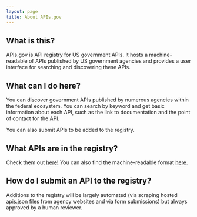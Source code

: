 ```yaml
---
layout: page
title: About APIs.gov
---
```


## What is this?
APIs.gov is API registry for US government APIs. It hosts a machine-readable of APIs published by US government agencies and provides a user interface for searching and discovering these APIs.

## What can I do here?
You can discover government APIs published by numerous agencies within the federal ecosystem. You can search by keyword and get basic information about each API, such as the link to documentation and the point of contact for the API.

You can also submit APIs to be  added to the registry.

## What APIs are in the registry?
Check them out <a href="/apis.gov/">here!</a> You can also find the machine-readable format <a href="/apis.json">here</a>.

## How do I submit an API to the registry?
Additions to the registry will be largely automated (via scraping hosted apis.json files from agency websites and via form submissions) but always approved by a human reviewer.
